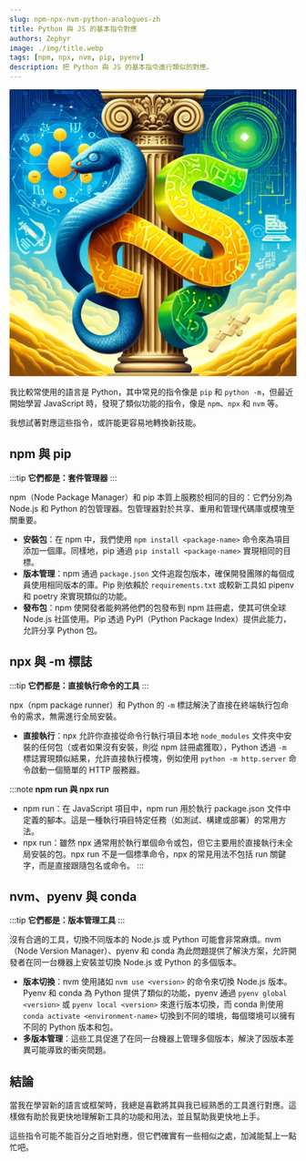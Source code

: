 ```yaml
---
slug: npm-npx-nvm-python-analogues-zh
title: Python 與 JS 的基本指令對應
authors: Zephyr
image: ./img/title.webp
tags: [npm, npx, nvm, pip, pyenv]
description: 把 Python 與 JS 的基本指令進行類似的對應。
---
```


![Python 與 JS 的基本指令對應](./img/title.webp)

我比較常使用的語言是 Python，其中常見的指令像是 `pip` 和 `python -m`，但最近開始學習 JavaScript 時，發現了類似功能的指令，像是 `npm`、`npx` 和 `nvm` 等。

我想試著對應這些指令，或許能更容易地轉換新技能。

## npm 與 pip

:::tip
**它們都是：套件管理器**
:::

npm（Node Package Manager）和 pip 本質上服務於相同的目的：它們分別為 Node.js 和 Python 的包管理器。包管理器對於共享、重用和管理代碼庫或模塊至關重要。

- **安裝包**：在 npm 中，我們使用 `npm install <package-name>` 命令來為項目添加一個庫。同樣地，pip 通過 `pip install <package-name>` 實現相同的目標。
- **版本管理**：npm 通過 `package.json` 文件追蹤包版本，確保開發團隊的每個成員使用相同版本的庫。Pip 則依賴於 `requirements.txt` 或較新工具如 pipenv 和 poetry 來實現類似的功能。
- **發布包**：npm 使開發者能夠將他們的包發布到 npm 註冊處，使其可供全球 Node.js 社區使用。Pip 透過 PyPI（Python Package Index）提供此能力，允許分享 Python 包。

## npx 與 -m 標誌

:::tip
**它們都是：直接執行命令的工具**
:::

npx（npm package runner）和 Python 的 `-m` 標誌解決了直接在終端執行包命令的需求，無需進行全局安裝。

- **直接執行**：npx 允許你直接從命令行執行項目本地 `node_modules` 文件夾中安裝的任何包（或者如果沒有安裝，則從 npm 註冊處獲取），Python 透過 `-m` 標誌實現類似結果，允許直接執行模塊，例如使用 `python -m http.server` 命令啟動一個簡單的 HTTP 服務器。

:::note
**npm run 與 npx run**

- npm run：在 JavaScript 項目中，npm run 用於執行 package.json 文件中定義的腳本。這是一種執行項目特定任務（如測試、構建或部署）的常用方法。
- npx run：雖然 npx 通常用於執行單個命令或包，但它主要用於直接執行未全局安裝的包。npx run 不是一個標準命令，npx 的常見用法不包括 run 關鍵字，而是直接跟隨包名或命令。
  :::

## nvm、pyenv 與 conda

:::tip
**它們都是：版本管理工具**
:::

沒有合適的工具，切換不同版本的 Node.js 或 Python 可能會非常麻煩。nvm（Node Version Manager）、pyenv 和 conda 為此問題提供了解決方案，允許開發者在同一台機器上安裝並切換 Node.js 或 Python 的多個版本。

- **版本切換**：nvm 使用諸如 `nvm use <version>` 的命令來切換 Node.js 版本。Pyenv 和 conda 為 Python 提供了類似的功能，pyenv 通過 `pyenv global <version>` 或 `pyenv local <version>` 來進行版本切換，而 conda 則使用 `conda activate <environment-name>` 切換到不同的環境，每個環境可以擁有不同的 Python 版本和包。
- **多版本管理**：這些工具促進了在同一台機器上管理多個版本，解決了因版本差異可能導致的衝突問題。

## 結論

當我在學習新的語言或框架時，我總是喜歡將其與我已經熟悉的工具進行對應。這樣做有助於我更快地理解新工具的功能和用法，並且幫助我更快地上手。

這些指令可能不能百分之百地對應，但它們確實有一些相似之處，加減能幫上一點忙吧。
